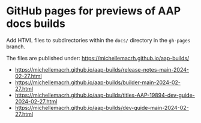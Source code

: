 # GitHub pages for previews of AAP docs builds

Add HTML files to subdirectories within the `docs/` directory in the `gh-pages` branch.

The files are published under: https://michellemacrh.github.io/aap-builds/

* https://michellemacrh.github.io/aap-builds/release-notes-main-2024-02-27.html
* https://michellemacrh.github.io/aap-builds/builder-main-2024-02-27.html
* https://michellemacrh.github.io/aap-builds/titles-AAP-19894-dev-guide-2024-02-27.html
* https://michellemacrh.github.io/aap-builds/dev-guide-main-2024-02-27.html
